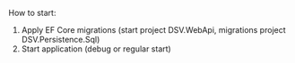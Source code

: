 How to start:

1. Apply EF Core migrations (start project DSV.WebApi, migrations project DSV.Persistence.Sql)
2. Start application (debug or regular start)